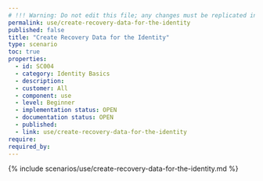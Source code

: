 ```yaml
---
# !!! Warning: Do not edit this file; any changes must be replicated in Excel !!! 
permalink: use/create-recovery-data-for-the-identity
published: false
title: "Create Recovery Data for the Identity"
type: scenario
toc: true
properties:
  - id: SC004
  - category: Identity Basics
  - description:
  - customer: All
  - component: use
  - level: Beginner
  - implementation status: OPEN
  - documentation status: OPEN
  - published:
  - link: use/create-recovery-data-for-the-identity
require:
required_by:
---
```


{% include scenarios/use/create-recovery-data-for-the-identity.md %}
